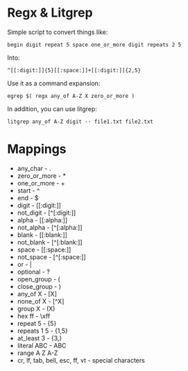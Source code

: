 # Regx & Litgrep

Simple script to convert things like:

    begin digit repeat 5 space one_or_more digit repeats 2 5
   
Into:

    ^[[:digit:]]{5}[[:space:]]+[[:digit:]]{2,5}
   
Use it as a command expansion:

    egrep $( regx any_of A-Z X zero_or_more )

In addition, you can use litgrep:

    litgrep any_of A-Z digit -- file1.txt file2.txt

# Mappings

* any_char - .
* zero_or_more - *
* one_or_more - +
* start - ^
* end - $
* digit - [[:digit:]]
* not_digit - [^[:digit:]]
* alpha - [[:alpha:]]
* not_alpha - [^[:alpha:]]
* blank - [[:blank:]]
* not_blank - [^[:blank:]]
* space - [[:space:]]
* not_space - [^[:space:]]
* or - |
* optional - ?
* open_group - (
* close_group - )
* any_of X - [X]
* none_of X - [^X]
* group X - (X)
* hex ff - \xff
* repeat 5 - {5}
* repeats 1 5 - {1,5}
* at_least 3 - {3,}
* literal ABC - ABC
* range A Z A-Z
* cr, lf, tab, bell, esc, ff, vt - special characters
